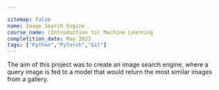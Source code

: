 ```yaml
---

sitemap: false
name: Image Search Engine
course_name: (Introduction to) Machine Learning
completition_date: May 2022
tags: ["Python","PyTorch","Git"]
---
```


The aim of this project was to create an image search engine, where a query image is fed to a model that would return the most similar images from a gallery.
